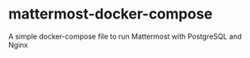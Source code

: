 # mattermost-docker-compose
A simple docker-compose file to run Mattermost with PostgreSQL and Nginx
